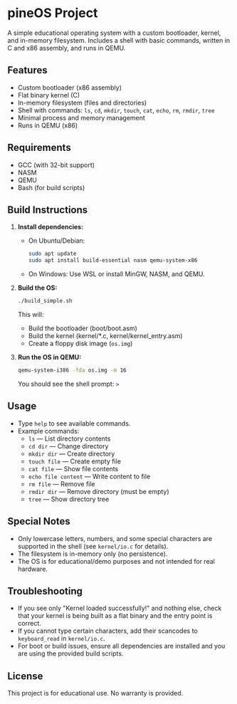# pineOS Project

A simple educational operating system with a custom bootloader, kernel, and in-memory filesystem. Includes a shell with basic commands, written in C and x86 assembly, and runs in QEMU.

## Features
- Custom bootloader (x86 assembly)
- Flat binary kernel (C)
- In-memory filesystem (files and directories)
- Shell with commands: `ls`, `cd`, `mkdir`, `touch`, `cat`, `echo`, `rm`, `rmdir`, `tree`
- Minimal process and memory management
- Runs in QEMU (x86)

## Requirements
- GCC (with 32-bit support)
- NASM
- QEMU
- Bash (for build scripts)

## Build Instructions

1. **Install dependencies:**
   - On Ubuntu/Debian:
     ```sh
     sudo apt update
     sudo apt install build-essential nasm qemu-system-x86
     ```
   - On Windows: Use WSL or install MinGW, NASM, and QEMU.

2. **Build the OS:**
   ```sh
   ./build_simple.sh
   ```
   This will:
   - Build the bootloader (boot/boot.asm)
   - Build the kernel (kernel/*.c, kernel/kernel_entry.asm)
   - Create a floppy disk image (`os.img`)

3. **Run the OS in QEMU:**
   ```sh
   qemu-system-i386 -fda os.img -m 16
   ```
   You should see the shell prompt: `> `

## Usage

- Type `help` to see available commands.
- Example commands:
  - `ls` — List directory contents
  - `cd dir` — Change directory
  - `mkdir dir` — Create directory
  - `touch file` — Create empty file
  - `cat file` — Show file contents
  - `echo file content` — Write content to file
  - `rm file` — Remove file
  - `rmdir dir` — Remove directory (must be empty)
  - `tree` — Show directory tree

## Special Notes
- Only lowercase letters, numbers, and some special characters are supported in the shell (see `kernel/io.c` for details).
- The filesystem is in-memory only (no persistence).
- The OS is for educational/demo purposes and not intended for real hardware.

## Troubleshooting
- If you see only "Kernel loaded successfully!" and nothing else, check that your kernel is being built as a flat binary and the entry point is correct.
- If you cannot type certain characters, add their scancodes to `keyboard_read` in `kernel/io.c`.
- For boot or build issues, ensure all dependencies are installed and you are using the provided build scripts.

## License
This project is for educational use. No warranty is provided.
